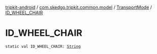 [tripkit-android](../../index.md) / [com.skedgo.tripkit.common.model](../index.md) / [TransportMode](index.md) / [ID_WHEEL_CHAIR](./-i-d_-w-h-e-e-l_-c-h-a-i-r.md)

# ID_WHEEL_CHAIR

`static val ID_WHEEL_CHAIR: `[`String`](https://kotlinlang.org/api/latest/jvm/stdlib/kotlin/-string/index.html)
